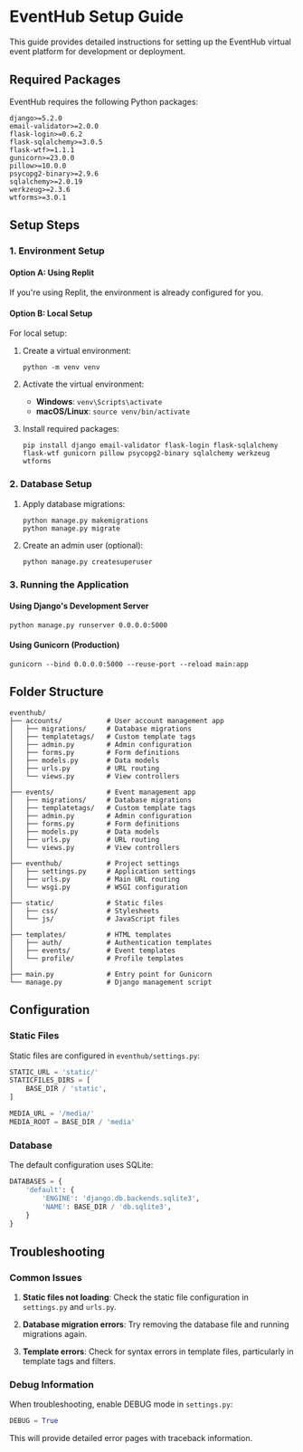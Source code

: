 # EventHub Setup Guide

This guide provides detailed instructions for setting up the EventHub virtual event platform for development or deployment.

## Required Packages

EventHub requires the following Python packages:

```
django>=5.2.0
email-validator>=2.0.0
flask-login>=0.6.2
flask-sqlalchemy>=3.0.5
flask-wtf>=1.1.1
gunicorn>=23.0.0
pillow>=10.0.0
psycopg2-binary>=2.9.6
sqlalchemy>=2.0.19
werkzeug>=2.3.6
wtforms>=3.0.1
```

## Setup Steps

### 1. Environment Setup

#### Option A: Using Replit
If you're using Replit, the environment is already configured for you.

#### Option B: Local Setup
For local setup:

1. Create a virtual environment:
   ```
   python -m venv venv
   ```

2. Activate the virtual environment:
   - **Windows**: `venv\Scripts\activate`
   - **macOS/Linux**: `source venv/bin/activate`

3. Install required packages:
   ```
   pip install django email-validator flask-login flask-sqlalchemy flask-wtf gunicorn pillow psycopg2-binary sqlalchemy werkzeug wtforms
   ```

### 2. Database Setup

1. Apply database migrations:
   ```
   python manage.py makemigrations
   python manage.py migrate
   ```

2. Create an admin user (optional):
   ```
   python manage.py createsuperuser
   ```

### 3. Running the Application

#### Using Django's Development Server
```
python manage.py runserver 0.0.0.0:5000
```

#### Using Gunicorn (Production)
```
gunicorn --bind 0.0.0.0:5000 --reuse-port --reload main:app
```

## Folder Structure

```
eventhub/
├── accounts/           # User account management app
│   ├── migrations/     # Database migrations
│   ├── templatetags/   # Custom template tags
│   ├── admin.py        # Admin configuration
│   ├── forms.py        # Form definitions
│   ├── models.py       # Data models
│   ├── urls.py         # URL routing
│   └── views.py        # View controllers
│
├── events/             # Event management app
│   ├── migrations/     # Database migrations
│   ├── templatetags/   # Custom template tags
│   ├── admin.py        # Admin configuration
│   ├── forms.py        # Form definitions
│   ├── models.py       # Data models
│   ├── urls.py         # URL routing
│   └── views.py        # View controllers
│
├── eventhub/           # Project settings
│   ├── settings.py     # Application settings
│   ├── urls.py         # Main URL routing
│   └── wsgi.py         # WSGI configuration
│
├── static/             # Static files
│   ├── css/            # Stylesheets
│   └── js/             # JavaScript files
│
├── templates/          # HTML templates
│   ├── auth/           # Authentication templates
│   ├── events/         # Event templates
│   └── profile/        # Profile templates
│
├── main.py             # Entry point for Gunicorn
└── manage.py           # Django management script
```

## Configuration

### Static Files

Static files are configured in `eventhub/settings.py`:

```python
STATIC_URL = 'static/'
STATICFILES_DIRS = [
    BASE_DIR / 'static',
]

MEDIA_URL = '/media/'
MEDIA_ROOT = BASE_DIR / 'media'
```

### Database

The default configuration uses SQLite:

```python
DATABASES = {
    'default': {
        'ENGINE': 'django.db.backends.sqlite3',
        'NAME': BASE_DIR / 'db.sqlite3',
    }
}
```

## Troubleshooting

### Common Issues

1. **Static files not loading**: Check the static file configuration in `settings.py` and `urls.py`.

2. **Database migration errors**: Try removing the database file and running migrations again.

3. **Template errors**: Check for syntax errors in template files, particularly in template tags and filters.

### Debug Information

When troubleshooting, enable DEBUG mode in `settings.py`:

```python
DEBUG = True
```

This will provide detailed error pages with traceback information.